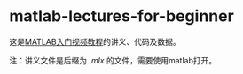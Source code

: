 # matlab-lectures-for-beginner
这是[MATLAB入门视频教程](https://space.bilibili.com/306772183/channel/seriesdetail?sid=1847624&ctype=0)的讲义、代码及数据。

注：讲义文件是后缀为 *.mlx* 的文件，需要使用matlab打开。
